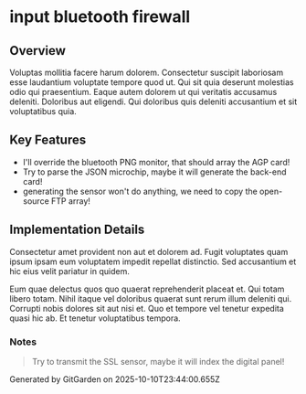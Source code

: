 # input bluetooth firewall

## Overview
Voluptas mollitia facere harum dolorem. Consectetur suscipit laboriosam esse laudantium voluptate tempore quod ut. Qui sit quia deserunt molestias odio qui praesentium. Eaque autem dolorem ut qui veritatis accusamus deleniti. Doloribus aut eligendi. Qui doloribus quis deleniti accusantium et sit voluptatibus quia.

## Key Features
- I'll override the bluetooth PNG monitor, that should array the AGP card!
- Try to parse the JSON microchip, maybe it will generate the back-end card!
- generating the sensor won't do anything, we need to copy the open-source FTP array!

## Implementation Details
Consectetur amet provident non aut et dolorem ad. Fugit voluptates quam ipsum ipsam eum voluptatem impedit repellat distinctio. Sed accusantium et hic eius velit pariatur in quidem.
 Eum quae delectus quos quo quaerat reprehenderit placeat et. Qui totam libero totam. Nihil itaque vel doloribus quaerat sunt rerum illum deleniti qui. Corrupti nobis dolores sit aut nisi et. Quo et tempore vel tenetur expedita quasi hic ab. Et tenetur voluptatibus tempora.

### Notes
> Try to transmit the SSL sensor, maybe it will index the digital panel!

Generated by GitGarden on 2025-10-10T23:44:00.655Z